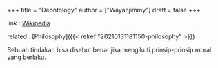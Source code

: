 +++
title = "Deontology"
author = ["Wayanjimmy"]
draft = false
+++

link
: [Wikipedia](https://en.wikipedia.org/wiki/Deontological%5Fethics)

related
: [Philosophy]({{< relref "20210131181150-philosophy" >}})

Sebuah tindakan bisa disebut benar jika mengikuti prinsip-prinsip moral yang berlaku.
